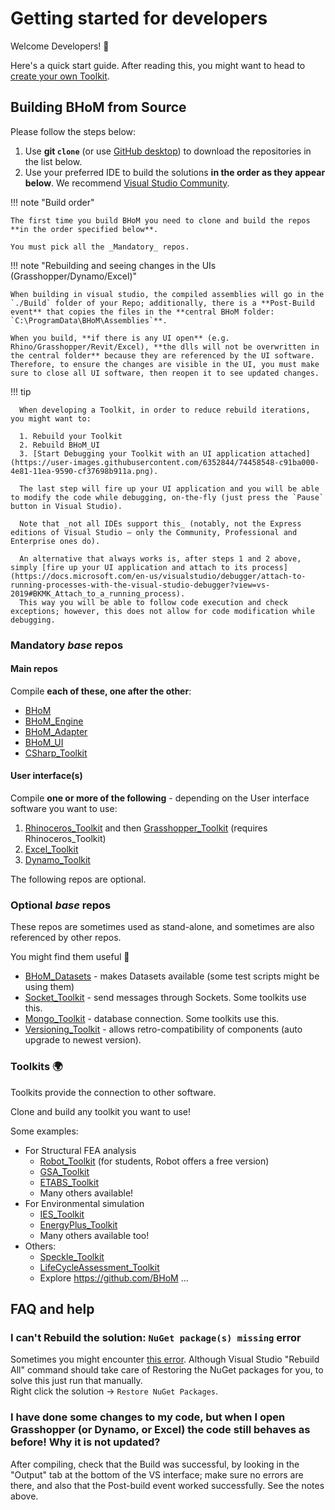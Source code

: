 # Getting started for developers

Welcome Developers! 🚀

Here's a quick start guide. After reading this, you might want to head to [create your own Toolkit](/Basics/The-BHoM-Toolkit).

## Building BHoM from Source

Please follow the steps below:

1. Use **git `clone`** (or use [GitHub desktop](https://desktop.github.com/)) to download the repositories in the list below.
2. Use your preferred IDE to build the solutions **in the order as they appear below**. 
We recommend [Visual Studio Community](https://visualstudio.microsoft.com/vs/community/).

!!! note "Build order"
    
    The first time you build BHoM you need to clone and build the repos **in the order specified below**.
    
    You must pick all the _Mandatory_ repos.

!!! note "Rebuilding and seeing changes in the UIs (Grasshopper/Dynamo/Excel)"

    When building in visual studio, the compiled assemblies will go in the `./Build` folder of your Repo; additionally, there is a **Post-Build event** that copies the files in the **central BHoM folder: `C:\ProgramData\BHoM\Assemblies`**.

    When you build, **if there is any UI open** (e.g. Rhino/Grasshopper/Revit/Excel), **the dlls will not be overwritten in the central folder** because they are referenced by the UI software. Therefore, to ensure the changes are visible in the UI, you must make sure to close all UI software, then reopen it to see updated changes.
    
!!! tip

      When developing a Toolkit, in order to reduce rebuild iterations, you might want to:
      
      1. Rebuild your Toolkit
      2. Rebuild BHoM_UI 
      3. [Start Debugging your Toolkit with an UI application attached](https://user-images.githubusercontent.com/6352844/74458548-c91ba000-4e81-11ea-9590-cf37698b911a.png). 

      The last step will fire up your UI application and you will be able to modify the code while debugging, on-the-fly (just press the `Pause` button in Visual Studio).

      Note that _not all IDEs support this_ (notably, not the Express editions of Visual Studio – only the Community, Professional and Enterprise ones do).

      An alternative that always works is, after steps 1 and 2 above, simply [fire up your UI application and attach to its process](https://docs.microsoft.com/en-us/visualstudio/debugger/attach-to-running-processes-with-the-visual-studio-debugger?view=vs-2019#BKMK_Attach_to_a_running_process).
      This way you will be able to follow code execution and check exceptions; however, this does not allow for code modification while debugging.



### Mandatory _base_ repos

#### Main repos
Compile **each of these, one after the other**:

- [BHoM](https://github.com/BHoM/BHoM)
- [BHoM_Engine](https://github.com/BHoM/BHoM_Engine)
- [BHoM_Adapter](https://github.com/BHoM/BHoM_Adapter) 
- [BHoM_UI](https://github.com/BHoM/BHoM_UI)
- [CSharp_Toolkit](https://github.com/BHoM/CSharp_Toolkit)
   
#### User interface(s)
Compile **one or more of the following** - depending on the User interface software you want to use:

1. [Rhinoceros_Toolkit](https://github.com/BHoM/Rhinoceros_Toolkit) and then [Grasshopper_Toolkit](https://github.com/BHoM/Grasshopper_Toolkit) (requires Rhinoceros_Toolkit)
2. [Excel_Toolkit](https://github.com/BHoM/Excel_Toolkit)
3. [Dynamo_Toolkit](https://github.com/BHoM/Dynamo_Toolkit)


The following repos are optional.

### Optional _base_ repos
These repos are sometimes used as stand-alone, and sometimes are also referenced by other repos. 

You might find them useful 🚀 

- [BHoM_Datasets](https://github.com/BHoM/BHoM_Datasets) - makes Datasets available (some test scripts might be using them)
- [Socket_Toolkit](https://github.com/BHoM/Socket_Toolkit) - send messages through Sockets. Some toolkits use this.
- [Mongo_Toolkit](https://github.com/BHoM/Mongo_Toolkit) - database connection. Some toolkits use this.
- [Versioning_Toolkit](https://github.com/BHoM/Versioning_Toolkit) - allows retro-compatibility of components (auto upgrade to newest version).


### Toolkits 🌍

Toolkits provide the connection to other software.

Clone and build any toolkit you want to use!

Some examples:

- For Structural FEA analysis
   - [Robot_Toolkit](https://github.com/BHoM/Robot_Toolkit) (for students, Robot offers a free version)
   - [GSA_Toolkit](https://github.com/BHoM/GSA_Toolkit)
   - [ETABS_Toolkit](https://github.com/BHoM/ETABS_Toolkit)
   - Many others available!
- For Environmental simulation 
   - [IES_Toolkit](https://github.com/BHoM/IES_Toolkit)
   - [EnergyPlus_Toolkit](https://github.com/BHoM/EnergyPlus_Toolkit)
   - Many others available too!
- Others:
   - [Speckle_Toolkit](https://github.com/BHoM/Speckle_Toolkit)
   - [LifeCycleAssessment_Toolkit](https://github.com/BHoM/LifeCycleAssessment_Toolkit)
   - Explore https://github.com/BHoM ...



## FAQ and help

### I can't Rebuild the solution: `NuGet package(s) missing` error
Sometimes you might encounter [this error](https://user-images.githubusercontent.com/6352844/74666820-1e192800-519a-11ea-9c4e-340ea8cedbc9.png). Although Visual Studio "Rebuild All" command should take care of Restoring the NuGet packages for you, to solve this just run that manually.  
Right click the solution → `Restore NuGet Packages`.

### I have done some changes to my code, but when I open Grasshopper (or Dynamo, or Excel) the code still behaves as before! Why it is not updated?
After compiling, check that the Build was successful, by looking in the "Output" tab at the bottom of the VS interface; make sure no errors are there, and also that the Post-build event worked successfully. See the notes above.

